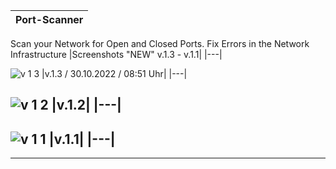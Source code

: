|Port-Scanner|
|---|
       
Scan your Network for Open and Closed Ports. Fix Errors in the Network Infrastructure
|Screenshots "NEW" v.1.3 - v.1.1|
|---|
            
![v 1 3](https://user-images.githubusercontent.com/109308073/198869210-c0269732-20a2-4256-9aee-2da2339739f3.jpg) 
|v.1.3 / 30.10.2022 / 08:51 Uhr|
|---|
      
![v 1 2](https://user-images.githubusercontent.com/109308073/198869209-ef5a74ec-cc89-47eb-80ac-80e08d7163da.jpg) 
|v.1.2|
|---|
---
![v 1 1](https://user-images.githubusercontent.com/109308073/198869207-1ab83a36-1132-46a8-a155-80c6b827eeb3.jpg) 
|v.1.1|
|---|
----
----
